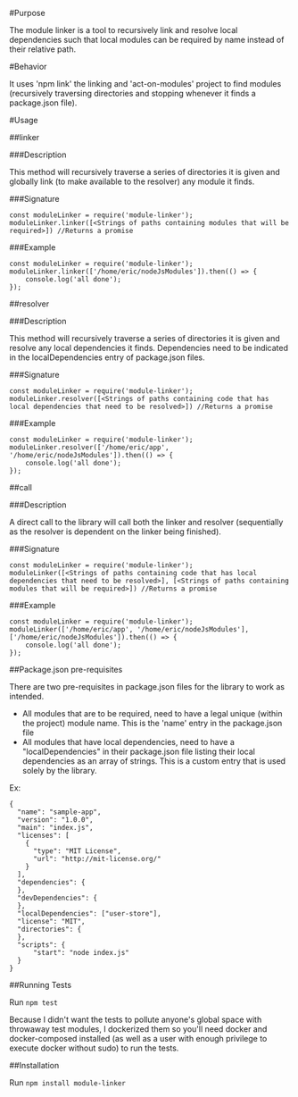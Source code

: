 #Purpose

The module linker is a tool to recursively link and resolve local dependencies such that local modules can be required by name instead of their relative path.

#Behavior

It uses 'npm link' the linking and 'act-on-modules' project to find modules (recursively traversing directories and stopping whenever it finds a package.json file).

#Usage

##linker

###Description

This method will recursively traverse a series of directories it is given and globally link (to make available to the resolver) any module it finds.

###Signature

```
const moduleLinker = require('module-linker');
moduleLinker.linker([<Strings of paths containing modules that will be required>]) //Returns a promise
```

###Example

```
const moduleLinker = require('module-linker');
moduleLinker.linker(['/home/eric/nodeJsModules']).then(() => {
    console.log('all done');
});
```

##resolver

###Description

This method will recursively traverse a series of directories it is given and resolve any local dependencies it finds. Dependencies need to be indicated in the localDependencies entry of package.json files.

###Signature

```
const moduleLinker = require('module-linker');
moduleLinker.resolver([<Strings of paths containing code that has local dependencies that need to be resolved>]) //Returns a promise
```

###Example

```
const moduleLinker = require('module-linker');
moduleLinker.resolver(['/home/eric/app', '/home/eric/nodeJsModules']).then(() => {
    console.log('all done');
});
```

##call

###Description

A direct call to the library will call both the linker and resolver (sequentially as the resolver is dependent on the linker being finished).

###Signature

```
const moduleLinker = require('module-linker');
moduleLinker([<Strings of paths containing code that has local dependencies that need to be resolved>], [<Strings of paths containing modules that will be required>]) //Returns a promise
```

###Example

```
const moduleLinker = require('module-linker');
moduleLinker(['/home/eric/app', '/home/eric/nodeJsModules'], ['/home/eric/nodeJsModules']).then(() => {
    console.log('all done');
});
```

##Package.json pre-requisites

There are two pre-requisites in package.json files for the library to work as intended.

- All modules that are to be required, need to have a legal unique (within the project) module name. This is the 'name' entry in the package.json file
- All modules that have local dependencies, need to have a "localDependencies" in their package.json file listing their local dependencies as an array of strings. This is a custom entry that is used solely by the library.

Ex:

```
{
  "name": "sample-app",
  "version": "1.0.0",
  "main": "index.js",
  "licenses": [
    {
      "type": "MIT License",
      "url": "http://mit-license.org/"
    }
  ],
  "dependencies": {
  },
  "devDependencies": {
  },
  "localDependencies": ["user-store"],
  "license": "MIT",
  "directories": {
  },
  "scripts": {
      "start": "node index.js"
  }
}
```

##Running Tests

Run ```npm test```

Because I didn't want the tests to pollute anyone's global space with throwaway test modules, I dockerized them so you'll need docker and docker-composed installed (as well as a user with enough privilege to execute docker without sudo) to run the tests.

##Installation

Run ```npm install module-linker```
